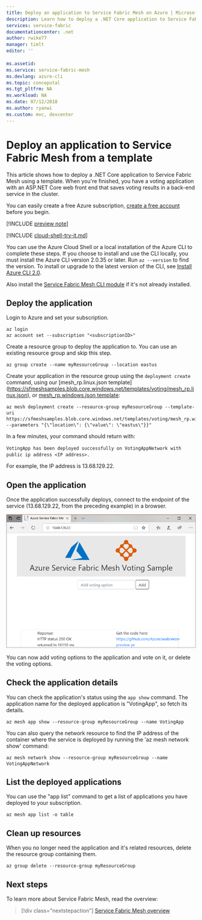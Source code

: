 ```yaml
---
title: Deploy an application to Service Fabric Mesh on Azure | Microsoft Docs
description: Learn how to deploy a .NET Core application to Service Fabric Mesh from a template using the Azure CLI.
services: service-fabric
documentationcenter: .net
author: rwike77
manager: timlt
editor: ''

ms.assetid: 
ms.service: service-fabric-mesh
ms.devlang: azure-cli
ms.topic: conceputal
ms.tgt_pltfrm: NA
ms.workload: NA
ms.date: 07/12/2018
ms.author: ryanwi
ms.custom: mvc, devcenter 
---
```

# Deploy an application to Service Fabric Mesh from a template
This article shows how to deploy a .NET Core application to Service Fabric Mesh using a template. When you're finished, you have a voting application with an ASP.NET Core web front end that saves voting results in a back-end service in the cluster.

You can easily create a free Azure subscription, [create a free account](https://azure.microsoft.com/free/) before you begin. 

[!INCLUDE [preview note](./includes/include-preview-note.md)]

[!INCLUDE [cloud-shell-try-it.md](../../includes/cloud-shell-try-it.md)] 

You can use the Azure Cloud Shell or a local installation of the Azure CLI to complete these steps. If you choose to install and use the CLI locally, you must install the Azure CLI version 2.0.35 or later. Run `az --version` to find the version. To install or upgrade to the latest version of the CLI, see [Install Azure CLI 2.0][azure-cli-install]. 

Also install the [Service Fabric Mesh CLI module](service-fabric-mesh-setup-developer-environment-sdk.md#install-the-service-fabric-mesh-cli) if it's not already installed.

## Deploy the application
Login to Azure and set your subscription.

```azurecli-interactive
az login
az account set --subscription "<subscriptionID>"
```

Create a resource group to deploy the application to. You can use an existing resource group and skip this step. 

```azurecli-interactive
az group create --name myResourceGroup --location eastus 
```

Create your application in the resource group using the `deployment create` command, using our [mesh_rp.linux.json template] (https://sfmeshsamples.blob.core.windows.net/templates/voting/mesh_rp.linux.json), or [mesh_rp.windows.json template](https://sfmeshsamples.blob.core.windows.net/templates/voting/mesh_rp.windows.json):

```azurecli-interactive
az mesh deployment create --resource-group myResourceGroup --template-uri https://sfmeshsamples.blob.core.windows.net/templates/voting/mesh_rp.windows.json --parameters "{\"location\": {\"value\": \"eastus\"}}"
```

In a few minutes, your command should return with:

`VotingApp has been deployed successfully on VotingAppNetwork with public ip address <IP address>.` 

For example, the IP address is 13.68.129.22.

## Open the application
Once the application successfully deploys, connect to the endpoint of the service (13.68.129.22, from the preceding example) in a browser.  

![Voting application](./media/service-fabric-mesh-deploy-app-template/VotingApplication.png)

You can now add voting options to the application and vote on it, or delete the voting options.

## Check the application details
You can check the application's status using the `app show` command. The application name for the deployed application is "VotingApp", so fetch its details. 

```azurecli-interactive
az mesh app show --resource-group myResourceGroup --name VotingApp
```

You can also query the network resource to find the IP address of the container where the service is deployed by running the 'az mesh network show' command:

```azurecli-interactive
az mesh network show --resource-group myResourceGroup --name VotingAppNetwork
```

## List the deployed applications
You can use the "app list" command to get a list of applications you have deployed to your subscription. 

```azurecli-interactive
az mesh app list -o table
```

## Clean up resources
When you no longer need the application and it's related resources, delete the resource group containing them. 

```azurecli-interactive
az group delete --resource-group myResourceGroup  
```

## Next steps
To learn more about Service Fabric Mesh, read the overview:
> [!div class="nextstepaction"]
> [Service Fabric Mesh overview](service-fabric-mesh-overview.md)


[azure-cli-install]: /cli/azure/install-azure-cli

